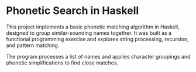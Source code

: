 # Phonetic Search in Haskell

This project implements a basic phonetic matching algorithm in Haskell, designed to group similar-sounding names together. It was built as a functional programming exercise and explores string processing, recursion, and pattern matching.

The program processes a list of names and applies character groupings and phonetic simplifications to find close matches.

